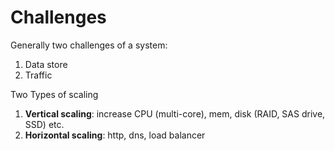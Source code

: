 # Challenges
Generally two challenges of a system:
1. Data store
1. Traffic 

Two Types of scaling
1. **Vertical scaling**: increase CPU (multi-core), mem, disk (RAID, SAS drive, SSD) etc. 
1. **Horizontal scaling**: http, dns, load balancer
